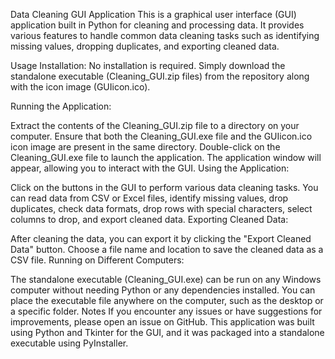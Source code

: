 
Data Cleaning GUI Application
This is a graphical user interface (GUI) application built in Python for cleaning and processing data. It provides various features to handle common data cleaning tasks such as identifying missing values, dropping duplicates, and exporting cleaned data.

Usage
Installation: No installation is required. Simply download the standalone executable (Cleaning_GUI.zip files) from the repository along with the icon image (GUIicon.ico).

Running the Application:

Extract the contents of the Cleaning_GUI.zip file to a directory on your computer.
Ensure that both the Cleaning_GUI.exe file and the GUIicon.ico icon image are present in the same directory.
Double-click on the Cleaning_GUI.exe file to launch the application.
The application window will appear, allowing you to interact with the GUI.
Using the Application:

Click on the buttons in the GUI to perform various data cleaning tasks.
You can read data from CSV or Excel files, identify missing values, drop duplicates, check data formats, drop rows with special characters, select columns to drop, and export cleaned data.
Exporting Cleaned Data:

After cleaning the data, you can export it by clicking the "Export Cleaned Data" button. Choose a file name and location to save the cleaned data as a CSV file.
Running on Different Computers:

The standalone executable (Cleaning_GUI.exe) can be run on any Windows computer without needing Python or any dependencies installed.
You can place the executable file anywhere on the computer, such as the desktop or a specific folder.
Notes
If you encounter any issues or have suggestions for improvements, please open an issue on GitHub.
This application was built using Python and Tkinter for the GUI, and it was packaged into a standalone executable using PyInstaller.

